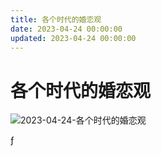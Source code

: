 ```yaml
---
title: 各个时代的婚恋观
date: 2023-04-24 00:00:00
updated: 2023-04-24 00:00:00
---
```


# 各个时代的婚恋观

![2023-04-24-各个时代的婚恋观](assets/2023-04-24-各个时代的婚恋观.jpeg)

ƒ
